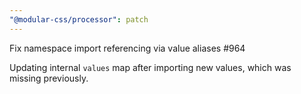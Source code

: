 ```yaml
---
"@modular-css/processor": patch
---
```


Fix namespace import referencing via value aliases #964

Updating internal `values` map after importing new values, which was missing previously.
